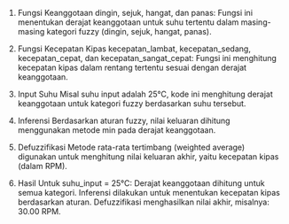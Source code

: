 1. Fungsi Keanggotaan 
dingin, sejuk, hangat, dan panas: Fungsi ini menentukan derajat keanggotaan untuk suhu tertentu dalam masing-masing kategori fuzzy   (dingin, sejuk, hangat, panas).

2. Fungsi Kecepatan Kipas
kecepatan_lambat, kecepatan_sedang, kecepatan_cepat, dan kecepatan_sangat_cepat: Fungsi ini menghitung kecepatan kipas dalam rentang tertentu sesuai dengan derajat keanggotaan.

3. Input Suhu
Misal suhu input adalah 25°C, kode ini menghitung derajat keanggotaan untuk kategori fuzzy berdasarkan suhu tersebut.

4. Inferensi
Berdasarkan aturan fuzzy, nilai keluaran dihitung menggunakan metode min pada derajat keanggotaan.

5. Defuzzifikasi
Metode rata-rata tertimbang (weighted average) digunakan untuk menghitung nilai keluaran akhir, yaitu kecepatan kipas (dalam RPM).

6. Hasil
Untuk suhu_input = 25°C:
Derajat keanggotaan dihitung untuk semua kategori.
Inferensi dilakukan untuk menentukan kecepatan kipas berdasarkan aturan.
Defuzzifikasi menghasilkan nilai akhir, misalnya: 30.00 RPM.
